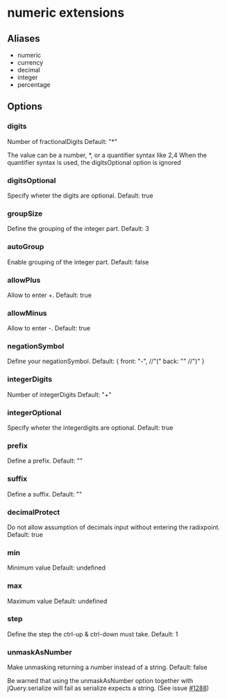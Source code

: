 # numeric extensions
## Aliases

- numeric
- currency
- decimal
- integer
- percentage

## Options
### digits
Number of fractionalDigits
Default: "*"

The value can be a number, *, or a quantifier syntax like 2,4
When the quantifier syntax is used, the digitsOptional option is ignored

### digitsOptional
Specify wheter the digits are optional.
Default: true

### groupSize
Define the grouping of the integer part.
Default: 3

### autoGroup
Enable grouping of the integer part.
Default: false

### allowPlus
Allow to enter +.
Default: true

### allowMinus
Allow to enter -.
Default: true

### negationSymbol
Define your negationSymbol.
Default: {
  front: "-", //"("
  back: "" //")"
}

### integerDigits
Number of integerDigits
Default: "+"

### integerOptional
Specify wheter the integerdigits are optional.
Default: true

### prefix
Define a prefix.
Default: ""

### suffix
Define a suffix.
Default: ""

### decimalProtect
Do not allow assumption of decimals input without entering the radixpoint.
Default: true

### min
Minimum value
Default: undefined

### max
Maximum value
Default: undefined

### step
Define the step the ctrl-up & ctrl-down must take.
Default: 1

### unmaskAsNumber
Make unmasking returning a number instead of a string.
Default: false

Be warned that using the unmaskAsNumber option together with jQuery.serialize will fail as serialize expects a string. (See issue [#1288])


[#1288]: https://github.com/RobinHerbots/jquery.inputmask/issues/1288
